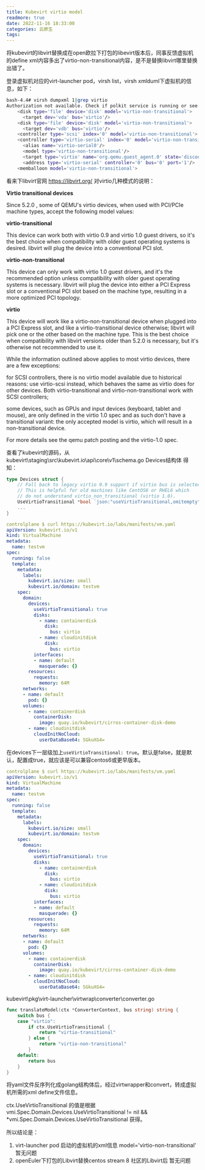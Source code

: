 ```yaml
---
title: Kubevirt virtio model
readmore: true
date: 2022-11-16 18:33:00
categories: 云原生
tags:
---
```


将kubevirt的libvirt替换成在open欧拉下打包的libevirt版本后，同事反馈虚拟机的define xml内容多出了virtio-non-transitional内容，是不是替换libvirt哪里替换出错了。

登录虚拟机对应的virt-launcher pod，virsh list，virsh xmlduml下虚拟机的信息，如下：

```bash
bash-4.4# virsh dumpxml 1|grep virtio
Authorization not available. Check if polkit service is running or see debug message for more information.
    <disk type='file' device='disk' model='virtio-non-transitional'>
      <target dev='vda' bus='virtio'/>
    <disk type='file' device='disk' model='virtio-non-transitional'>
      <target dev='vdb' bus='virtio'/>
    <controller type='scsi' index='0' model='virtio-non-transitional'>
    <controller type='virtio-serial' index='0' model='virtio-non-transitional'>
      <alias name='virtio-serial0'/>
      <model type='virtio-non-transitional'/>
      <target type='virtio' name='org.qemu.guest_agent.0' state='disconnected'/>
      <address type='virtio-serial' controller='0' bus='0' port='1'/>
    <memballoon model='virtio-non-transitional'>
```

看来下libvirt官网 https://libvirt.org/ 对virtio几种模式的说明：

**Virtio transitional devices**

Since 5.2.0 , some of QEMU's virtio devices, when used with PCI/PCIe machine types, accept the following model values:

**virtio-transitional**

This device can work both with virtio 0.9 and virtio 1.0 guest drivers, so it's the best choice when compatibility with older guest operating systems is desired. libvirt will plug the device into a conventional PCI slot.

**virtio-non-transitional**

This device can only work with virtio 1.0 guest drivers, and it's the recommended option unless compatibility with older guest operating systems is necessary. libvirt will plug the device into either a PCI Express slot or a conventional PCI slot based on the machine type, resulting in a more optimized PCI topology.

**virtio**

This device will work like a virtio-non-transitional device when plugged into a PCI Express slot, and like a virtio-transitional device otherwise; libvirt will pick one or the other based on the machine type. This is the best choice when compatibility with libvirt versions older than 5.2.0 is necessary, but it's otherwise not recommended to use it.

While the information outlined above applies to most virtio devices, there are a few exceptions:

for SCSI controllers, there is no virtio model available due to historical reasons: use virtio-scsi instead, which behaves the same as virtio does for other devices. Both virtio-transitional and virtio-non-transitional work with SCSI controllers;

some devices, such as GPUs and input devices (keyboard, tablet and mouse), are only defined in the virtio 1.0 spec and as such don't have a transitional variant: the only accepted model is virtio, which will result in a non-transitional device.

For more details see the qemu patch posting and the virtio-1.0 spec.

查看了kubevirt的源码，从 kubevirt\staging\src\kubevirt.io\api\core\v1\schema.go Devices结构体 得知：

```go
type Devices struct {
	// Fall back to legacy virtio 0.9 support if virtio bus is selected on devices.
	// This is helpful for old machines like CentOS6 or RHEL6 which
	// do not understand virtio_non_transitional (virtio 1.0).
	UseVirtioTransitional *bool `json:"useVirtioTransitional,omitempty"`
    ...
}
```

```yaml
controlplane $ curl https://kubevirt.io/labs/manifests/vm.yaml
apiVersion: kubevirt.io/v1
kind: VirtualMachine
metadata:
  name: testvm
spec:
  running: false
  template:
    metadata:
      labels:
        kubevirt.io/size: small
        kubevirt.io/domain: testvm
    spec:
      domain:
        devices:
		  useVirtioTransitional: true
          disks:
            - name: containerdisk
              disk:
                bus: virtio
            - name: cloudinitdisk
              disk:
                bus: virtio
          interfaces:
          - name: default
            masquerade: {}
        resources:
          requests:
            memory: 64M
      networks:
      - name: default
        pod: {}
      volumes:
        - name: containerdisk
          containerDisk:
            image: quay.io/kubevirt/cirros-container-disk-demo
        - name: cloudinitdisk
          cloudInitNoCloud:
            userDataBase64: SGkuXG4=
```

在devices下一层级加上`useVirtioTransitional: true`。默认是false，就是默认<model type='virtio-non-transitional'/>，配置成true，就应该是<model type='virtio-transitional'/>可以兼容centos6或更早版本。

```yaml
controlplane $ curl https://kubevirt.io/labs/manifests/vm.yaml
apiVersion: kubevirt.io/v1
kind: VirtualMachine
metadata:
  name: testvm
spec:
  running: false
  template:
    metadata:
      labels:
        kubevirt.io/size: small
        kubevirt.io/domain: testvm
    spec:
      domain:
        devices:
          useVirtioTransitional: true
          disks:
            - name: containerdisk
              disk:
                bus: virtio
            - name: cloudinitdisk
              disk:
                bus: virtio
          interfaces:
          - name: default
            masquerade: {}
        resources:
          requests:
            memory: 64M
      networks:
      - name: default
        pod: {}
      volumes:
        - name: containerdisk
          containerDisk:
            image: quay.io/kubevirt/cirros-container-disk-demo
        - name: cloudinitdisk
          cloudInitNoCloud:
            userDataBase64: SGkuXG4=
```

kubevirt\pkg\virt-launcher\virtwrap\converter\converter.go
```go
func translateModel(ctx *ConverterContext, bus string) string {
	switch bus {
	case "virtio":
		if ctx.UseVirtioTransitional {
			return "virtio-transitional"
		} else {
			return "virtio-non-transitional"
		}
	default:
		return bus
	}
}
```

将yaml文件反序列化成golang结构体后，经过virtwrapper和convert，转成虚拟机所需的xml define文件信息。

ctx.UseVirtioTransitional 的值是根据 vmi.Spec.Domain.Devices.UseVirtioTransitional != nil && *vmi.Spec.Domain.Devices.UseVirtioTransitional 获得。

所以结论是：
1. virt-launcher pod 启动的虚拟机的xml信息 model='virtio-non-transitional' 暂无问题
2. openEuler下打包的Libvirt替换centos stream 8 社区的Libvirt后 暂无问题


